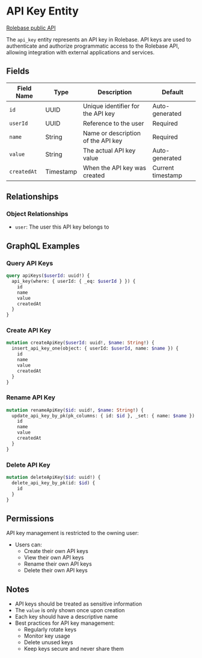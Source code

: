 # API Key Entity

[Rolebase public API](../public-api.md)

The `api_key` entity represents an API key in Rolebase. API keys are used to authenticate and authorize programmatic access to the Rolebase API, allowing integration with external applications and services.

## Fields

| Field Name  | Type      | Description                        | Default           |
| ----------- | --------- | ---------------------------------- | ----------------- |
| `id`        | UUID      | Unique identifier for the API key  | Auto-generated    |
| `userId`    | UUID      | Reference to the user              | Required          |
| `name`      | String    | Name or description of the API key | Required          |
| `value`     | String    | The actual API key value           | Auto-generated    |
| `createdAt` | Timestamp | When the API key was created       | Current timestamp |

## Relationships

### Object Relationships

- `user`: The user this API key belongs to

## GraphQL Examples

### Query API Keys

```graphql
query apiKeys($userId: uuid!) {
  api_key(where: { userId: { _eq: $userId } }) {
    id
    name
    value
    createdAt
  }
}
```

### Create API Key

```graphql
mutation createApiKey($userId: uuid!, $name: String!) {
  insert_api_key_one(object: { userId: $userId, name: $name }) {
    id
    name
    value
    createdAt
  }
}
```

### Rename API Key

```graphql
mutation renameApiKey($id: uuid!, $name: String!) {
  update_api_key_by_pk(pk_columns: { id: $id }, _set: { name: $name }) {
    id
    name
    value
    createdAt
  }
}
```

### Delete API Key

```graphql
mutation deleteApiKey($id: uuid!) {
  delete_api_key_by_pk(id: $id) {
    id
  }
}
```

## Permissions

API key management is restricted to the owning user:

- Users can:
  - Create their own API keys
  - View their own API keys
  - Rename their own API keys
  - Delete their own API keys

## Notes

- API keys should be treated as sensitive information
- The `value` is only shown once upon creation
- Each key should have a descriptive name
- Best practices for API key management:
  - Regularly rotate keys
  - Monitor key usage
  - Delete unused keys
  - Keep keys secure and never share them
